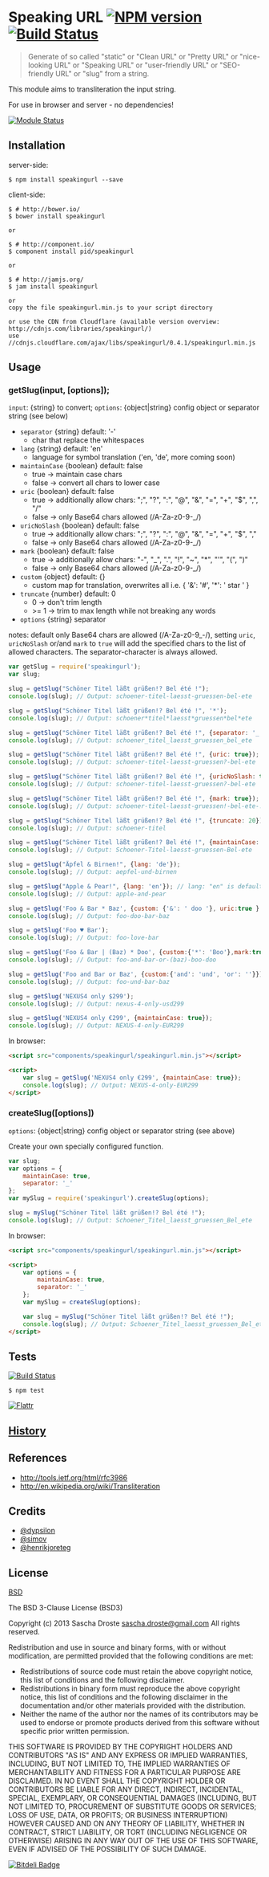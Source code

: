 # Speaking URL [![NPM version](https://badge.fury.io/js/speakingurl.png)](http://badge.fury.io/js/speakingurl) [![Build Status](https://travis-ci.org/pid/speakingurl.png)](https://travis-ci.org/pid/speakingurl)

> Generate of so called "static" or "Clean URL" or "Pretty URL" or "nice-looking URL" or "Speaking URL" or "user-friendly URL" or "SEO-friendly URL" or "slug" from a string.

This module aims to transliteration the input string.

For use in browser and server - no dependencies!

[![Module Status](https://nodei.co/npm/speakingurl.png?downloads=true&stars=true)](https://npmjs.org/package/speakingurl)


## Installation
server-side:

    $ npm install speakingurl --save

client-side:
    
    $ # http://bower.io/
    $ bower install speakingurl 

    or

    $ # http://component.io/
    $ component install pid/speakingurl
   
    or

    $ # http://jamjs.org/
    $ jam install speakingurl

    or 
    copy the file speakingurl.min.js to your script directory

    or use the CDN from Cloudflare (available version overview: http://cdnjs.com/libraries/speakingurl/)
    use //cdnjs.cloudflare.com/ajax/libs/speakingurl/0.4.1/speakingurl.min.js


## Usage
### getSlug(input, [options]);
```input```: {string} to convert; ```options```: {object|string} config object or separator string (see below)

* ```separator``` {string} default: '-'
    * char that replace the whitespaces
* ```lang``` {string} default: 'en'
    * language for symbol translation ('en, 'de', more coming soon)
* ```maintainCase``` {boolean} default: false
    * true -> maintain case chars
    * false -> convert all chars to lower case
* ```uric``` {boolean} default: false
    * true -> additionally allow chars: ";", "?", ":", "@", "&", "=", "+", "$", ",", "/"
    * false -> only Base64 chars allowed (/A-Za-z0-9-_/)
* ```uricNoSlash``` {boolean} default: false
    * true -> additionally allow chars: ";", "?", ":", "@", "&", "=", "+", "$", ","
    * false -> only Base64 chars allowed (/A-Za-z0-9-_/)
* ```mark``` {boolean} default: false
    * true -> additionally allow chars: "-", "_", ".", "!", "~", "*", "'", "(", ")"
    * false -> only Base64 chars allowed (/A-Za-z0-9-_/)
* ```custom``` {object} default: {} 
    * custom map for translation, overwrites all i.e. { '&': '#', '*': ' star ' }
* ```truncate``` {number} default: 0
    * 0 -> don't trim length
    * &gt;= 1 -> trim to max length while not breaking any words
* ```options``` {string} separator

notes: default only Base64 chars are allowed (/A-Za-z0-9_-/), setting ```uric```, ```uricNoSlash``` or/and ```mark``` to ```true``` will add the specified chars to the list of allowed characters. The separator-character is always allowed.

```javascript
var getSlug = require('speakingurl');
var slug;

slug = getSlug("Schöner Titel läßt grüßen!? Bel été !");
console.log(slug); // Output: schoener-titel-laesst-gruessen-bel-ete

slug = getSlug("Schöner Titel läßt grüßen!? Bel été !", '*');
console.log(slug); // Output: schoener*titel*laesst*gruessen*bel*ete

slug = getSlug("Schöner Titel läßt grüßen!? Bel été !", {separator: '_'});
console.log(slug); // Output: schoener_titel_laesst_gruessen_bel_ete

slug = getSlug("Schöner Titel läßt grüßen!? Bel été !", {uric: true});
console.log(slug); // Output: schoener-titel-laesst-gruessen?-bel-ete

slug = getSlug("Schöner Titel läßt grüßen!? Bel été !", {uricNoSlash: true});
console.log(slug); // Output: schoener-titel-laesst-gruessen?-bel-ete

slug = getSlug("Schöner Titel läßt grüßen!? Bel été !", {mark: true});
console.log(slug); // Output: schoener-titel-laesst-gruessen!-bel-ete-!

slug = getSlug("Schöner Titel läßt grüßen!? Bel été !", {truncate: 20});
console.log(slug); // Output: schoener-titel

slug = getSlug("Schöner Titel läßt grüßen!? Bel été !", {maintainCase: true});
console.log(slug); // Output: Schoener-Titel-laesst-gruessen-Bel-ete

slug = getSlug("Äpfel & Birnen!", {lang: 'de'});
console.log(slug); // Output: aepfel-und-birnen

slug = getSlug("Apple & Pear!", {lang: 'en'}); // lang: "en" is default, just to clarify
console.log(slug); // Output: apple-and-pear

slug = getSlug('Foo & Bar * Baz', {custom: {'&': ' doo '}, uric:true } );
console.log(slug); // Output: foo-doo-bar-baz

slug = getSlug('Foo ♥ Bar');
console.log(slug); // Output: foo-love-bar

slug = getSlug('Foo & Bar | (Baz) * Doo', {custom:{'*': 'Boo'},mark:true});
console.log(slug); // Output: foo-and-bar-or-(baz)-boo-doo

slug = getSlug('Foo and Bar or Baz', {custom:{'and': 'und', 'or': ''}});
console.log(slug); // Output: foo-und-bar-baz

slug = getSlug('NEXUS4 only $299');
console.log(slug); // Output: nexus-4-only-usd299

slug = getSlug('NEXUS4 only €299', {maintainCase: true});
console.log(slug); // Output: NEXUS-4-only-EUR299
```

In browser:

```html
<script src="components/speakingurl/speakingurl.min.js"></script>

<script>
    var slug = getSlug('NEXUS4 only €299', {maintainCase: true});
    console.log(slug); // Output: NEXUS-4-only-EUR299
</script>
```

### createSlug([options])
```options```: {object|string} config object or separator string (see above)

Create your own specially configured function.

```javascript
var slug;
var options = {
    maintainCase: true,
    separator: '_'
};
var mySlug = require('speakingurl').createSlug(options);

slug = mySlug("Schöner Titel läßt grüßen!? Bel été !");
console.log(slug); // Output: Schoener_Titel_laesst_gruessen_Bel_ete
```

In browser:

```html
<script src="components/speakingurl/speakingurl.min.js"></script>

<script>
    var options = {
        maintainCase: true,
        separator: '_'
    };
    var mySlug = createSlug(options);

    var slug = mySlug("Schöner Titel läßt grüßen!? Bel été !");
    console.log(slug); // Output: Schoener_Titel_laesst_gruessen_Bel_ete
</script>
```

## Tests
[![Build Status](https://travis-ci.org/pid/speakingurl.png)](https://travis-ci.org/pid/speakingurl)

```shell
$ npm test
```

[![Flattr](http://api.flattr.com/button/flattr-badge-large.png)](http://flattr.com/thing/1418477/pidspeakingurl-on-GitHub)

## [History](https://raw.github.com/pid/speakingurl/master/History.md)

## References
- http://tools.ietf.org/html/rfc3986
- http://en.wikipedia.org/wiki/Transliteration

## Credits
- [@dypsilon](https://github.com/dypsilon/js-replace-diacritics)
- [@simov](https://github.com/simov/slugify)
- [@henrikjoreteg](https://github.com/henrikjoreteg/slugger)

## License
[BSD](https://raw.github.com/pid/speakingurl/master/LICENSE)

The BSD 3-Clause License (BSD3)

Copyright (c) 2013 Sascha Droste <sascha.droste@gmail.com>
All rights reserved.

Redistribution and use in source and binary forms, with or without modification, are permitted provided that the following conditions are met:

* Redistributions of source code must retain the above copyright notice, this list of conditions and the following disclaimer.
* Redistributions in binary form must reproduce the above copyright notice, this list of conditions and the following disclaimer in the documentation and/or other materials provided with the distribution.
* Neither the name of the author nor the names of its contributors may be used to endorse or promote products derived from this software without specific prior written permission.

THIS SOFTWARE IS PROVIDED BY THE COPYRIGHT HOLDERS AND CONTRIBUTORS "AS IS" AND ANY EXPRESS OR IMPLIED WARRANTIES, INCLUDING, BUT NOT LIMITED TO, THE IMPLIED WARRANTIES OF MERCHANTABILITY AND FITNESS FOR A PARTICULAR PURPOSE ARE DISCLAIMED. IN NO EVENT SHALL THE COPYRIGHT HOLDER OR CONTRIBUTORS BE LIABLE FOR ANY DIRECT, INDIRECT, INCIDENTAL, SPECIAL, EXEMPLARY, OR CONSEQUENTIAL DAMAGES (INCLUDING, BUT NOT LIMITED TO, PROCUREMENT OF SUBSTITUTE GOODS OR SERVICES; LOSS OF USE, DATA, OR PROFITS; OR BUSINESS INTERRUPTION) HOWEVER CAUSED AND ON ANY THEORY OF LIABILITY, WHETHER IN CONTRACT, STRICT LIABILITY, OR TORT (INCLUDING NEGLIGENCE OR OTHERWISE) ARISING IN ANY WAY OUT OF THE USE OF THIS SOFTWARE, EVEN IF ADVISED OF THE POSSIBILITY OF SUCH DAMAGE.


[![Bitdeli Badge](https://d2weczhvl823v0.cloudfront.net/pid/speakingurl/trend.png)](https://bitdeli.com/free "Bitdeli Badge")

